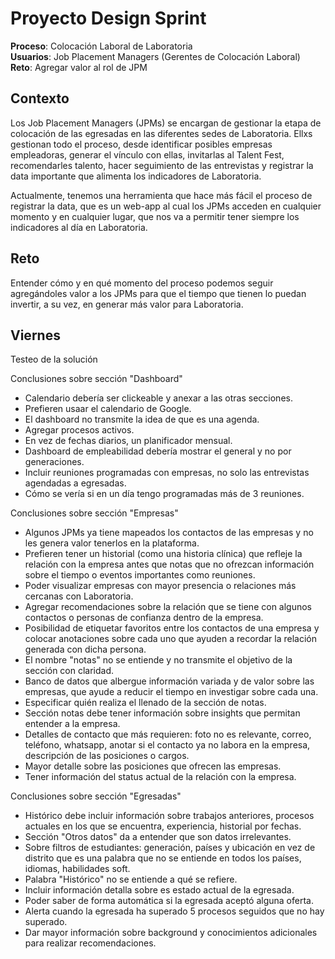 # Proyecto Design Sprint 

**Proceso**: Colocación Laboral de Laboratoria  
**Usuarios**: Job Placement Managers (Gerentes de Colocación Laboral)  
**Reto**: Agregar valor al rol de JPM  

## Contexto
Los Job Placement Managers (JPMs) se encargan de gestionar la etapa de colocación de las egresadas en las diferentes sedes de Laboratoria. Ellxs gestionan todo el proceso, desde identificar posibles empresas empleadoras, generar el vínculo con ellas, invitarlas al Talent Fest, recomendarles talento, hacer seguimiento de las entrevistas y registrar la data importante que alimenta los indicadores de Laboratoria. 

Actualmente, tenemos una herramienta que hace más fácil el proceso de registrar la data, que es un web-app al cual los JPMs acceden en cualquier momento y en cualquier lugar, que nos va a permitir tener siempre los indicadores al día en Laboratoria. 

## Reto
Entender cómo y en qué momento del proceso podemos seguir agregándoles valor a los JPMs para que el tiempo que tienen lo puedan invertir, a su vez, en generar más valor para Laboratoria.

## Viernes
Testeo de la solución

Conclusiones sobre sección "Dashboard"
- Calendario debería ser clickeable y anexar a las otras secciones.
- Prefieren usaar el calendario de Google.
- El dashboard no transmite la idea de que es una agenda.
- Agregar procesos activos.
- En vez de fechas diarios, un planificador mensual.
- Dashboard de empleabilidad debería mostrar el general y no por generaciones.
- Incluir reuniones programadas con empresas, no solo las entrevistas agendadas a egresadas.
- Cómo se vería si en un día tengo programadas más de 3 reuniones.

Conclusiones sobre sección "Empresas"
- Algunos JPMs ya tiene mapeados los contactos de las empresas y no les genera valor tenerlos en la plataforma.
- Prefieren tener un historial (como una historia clínica) que refleje la relación con la empresa antes que notas que no ofrezcan información sobre el tiempo o eventos importantes como reuniones.
- Poder visualizar empresas con mayor presencia o relaciones más cercanas con Laboratoria.
- Agregar recomendaciones sobre la relación que se tiene con algunos contactos o personas de confianza dentro de la empresa.
- Posibilidad de etiquetar favoritos entre los contactos de una empresa y colocar anotaciones sobre cada uno que ayuden a recordar la relación generada con dicha persona.
- El nombre "notas" no se entiende y no transmite el objetivo de la sección con claridad.
- Banco de datos que albergue información variada y de valor sobre las empresas, que ayude a reducir el tiempo en investigar sobre cada una.
- Especificar quién realiza el llenado de la sección de notas.
- Sección notas debe tener información sobre insights que permitan entender a la empresa.
- Detalles de contacto que más requieren: foto no es relevante, correo, teléfono, whatsapp, anotar si el contacto ya no labora en la empresa, descripción de las posiciones o cargos.
- Mayor detalle sobre las posiciones que ofrecen las empresas.
- Tener información del status actual de la relación con la empresa.

Conclusiones sobre sección "Egresadas"
- Histórico debe incluir información sobre trabajos anteriores, procesos actuales en los que se encuentra, experiencia, historial por fechas.
- Sección "Otros datos" da a entender que son datos irrelevantes.
- Sobre filtros de estudiantes: generación, países y ubicación en vez de distrito que es una palabra que no se entiende en todos los países, idiomas, habilidades soft.
- Palabra "Histórico" no se entiende a qué se refiere.
- Incluir información detalla sobre es estado actual de la egresada.
- Poder saber de forma automática si la egresada aceptó alguna oferta.
- Alerta cuando la egresada ha superado 5 procesos seguidos que no hay superado.
- Dar mayor información sobre background y conocimientos adicionales para realizar recomendaciones.
